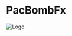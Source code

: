 # PacBombFx
![Logo](https://github.com/dirkdrutschmann/PacBombFx/blob/main/image_template/splashview/SplashView_redu.png)
